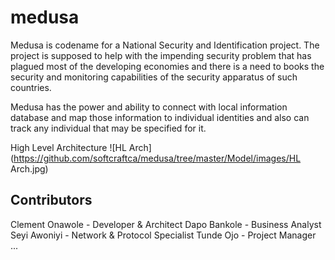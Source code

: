 # medusa
Medusa is codename for a National Security and Identification project. The project is supposed to help with the impending security problem that has plagued most of the developing economies and there is a need to books the security and monitoring capabilities of the security apparatus of such countries.

Medusa has the power and ability to connect with local information database and map those information to individual identities and also can track any individual that may be specified for it.

High Level Architecture
![HL Arch](https://github.com/softcraftca/medusa/tree/master/Model/images/HL Arch.jpg)

Contributors
----------
Clement Onawole - Developer & Architect
Dapo Bankole - Business Analyst
Seyi Awoniyi - Network & Protocol Specialist
Tunde Ojo - Project Manager
...

